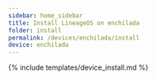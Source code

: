```yaml
---
sidebar: home_sidebar
title: Install LineageOS on enchilada
folder: install
permalink: /devices/enchilada/install
device: enchilada
---
```

{% include templates/device_install.md %}
